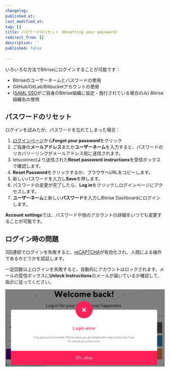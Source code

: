 ```yaml
---
changelog:
published_at:
last_modified_at:
tag: []
title: パスワードのリセット (Resetting your password)
redirect_from: []
description: ''
published: false

---
```

いろいろな方法でBitriseにログインすることが可能です：

* Bitriseのユーザーネームとパスワードの使用
* GitHub/GitLab/Bitbucketアカウントの使用
* ([SAML SSO]()がご自身のBitrise組織に設定・施行されている場合のみ) Bitrise組織名の使用

## パスワードのリセット

ログインを試みたが、パスワードを忘れてしまった場合：

1. [ログインページ](https://app.bitrise.io/users/sign_in)から**Forgot your password**をクリック
2. ご自身の**メールアドレス**またか**ユーザーネーム**を入力すると、パスワードのリカバリーリンクがメールアドレス宛に送信されます。
3. letsconnectより送信された**Reset password instructions**を受信ボックスで確認します。
4. **Reset Password**をクリックするか、ブラウザへURLをコピーします。
5. 新しいパスワードを入力し**Save**を押します。
6. パスワードの変更が完了したら、**Log in**をクリックしログインページにアクセスします。
7. **ユーザーネーム**と新しい**パスワード**を入力しBitrise Dashboardにログインします。

**Account settings**では、パスワードや他のアカウントの詳細をいつでも変更することが可能です。

## ログイン時の問題

3回連続でログインを失敗すると、[reCAPTCHA](https://developers.google.com/recaptcha/)が有効化され、人間による操作であるかどうかを認証します。

一定回数以上ログインを失敗すると、自動的にアカウントはロックされます。メールの受信ボックスに**Unlock Instructions**のメールが届いているか確認して、指示に従ってください。

![](/img/lockedout.png)